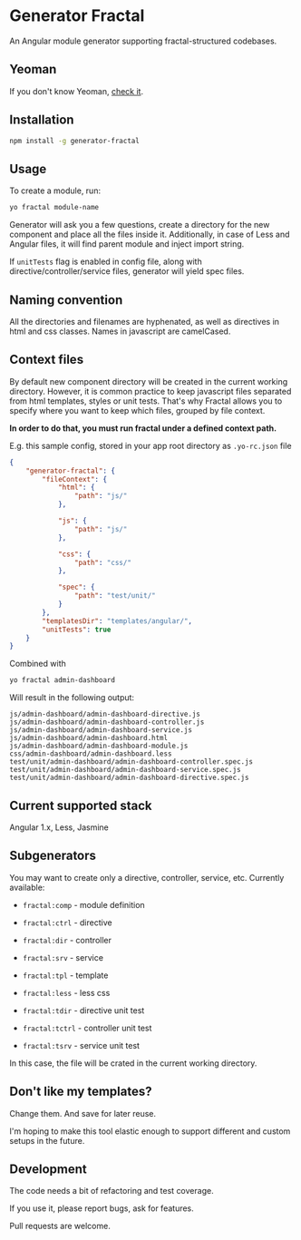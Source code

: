 Generator Fractal
===============

An Angular module generator supporting fractal-structured codebases.


## Yeoman

If you don't know Yeoman, [check it](http://yeoman.io/learning/).

## Installation

```bash
npm install -g generator-fractal
```

## Usage

To create a module, run:

```bash
yo fractal module-name
```

Generator will ask you a few questions, create a directory for the new component and place all the files inside it.
Additionally, in case of Less and Angular files, it will find parent module and inject import string.

If `unitTests` flag is enabled in config file, along with directive/controller/service files, generator will yield spec files.

## Naming convention

All the directories and filenames are hyphenated, as well as directives in html and css classes. Names in javascript are camelCased.

## Context files

By default new component directory will be created in the current working directory.
However, it is common practice to keep javascript files separated from html templates, styles or unit tests.
That's why Fractal allows you to specify where you want to keep which files, grouped by file context.

**In order to do that, you must run fractal under a defined context path.**

E.g. this sample config, stored in your app root directory as `.yo-rc.json` file

```json
{
    "generator-fractal": {
        "fileContext": {
            "html": {
            	"path": "js/"
        	},

            "js": {
            	"path": "js/"
        	},

            "css": {
            	"path": "css/"
        	},

        	"spec": {
        		"path": "test/unit/"
        	}
        },
        "templatesDir": "templates/angular/",
        "unitTests": true
    }
}
```
Combined with

```bash
yo fractal admin-dashboard
```

Will result in the following output:

    js/admin-dashboard/admin-dashboard-directive.js
    js/admin-dashboard/admin-dashboard-controller.js
    js/admin-dashboard/admin-dashboard-service.js
    js/admin-dashboard/admin-dashboard.html
    js/admin-dashboard/admin-dashboard-module.js
    css/admin-dashboard/admin-dashboard.less
    test/unit/admin-dashboard/admin-dashboard-controller.spec.js
    test/unit/admin-dashboard/admin-dashboard-service.spec.js
    test/unit/admin-dashboard/admin-dashboard-directive.spec.js


## Current supported stack

Angular 1.x, Less, Jasmine

## Subgenerators

You may want to create only a directive, controller, service, etc. Currently available:

* `fractal:comp` - module definition

* `fractal:ctrl` - directive

* `fractal:dir` - controller

* `fractal:srv` - service

* `fractal:tpl` - template

* `fractal:less` - less css

* `fractal:tdir` - directive unit test

* `fractal:tctrl` - controller unit test

* `fractal:tsrv` - service unit test

In this case, the file will be crated in the current working directory.

## Don't like my templates?

Change them. And save for later reuse.

I'm hoping to make this tool elastic enough to support different and custom setups in the future.

## Development

The code needs a bit of refactoring and test coverage.

If you use it, please report bugs, ask for features.

Pull requests are welcome.
